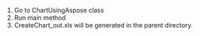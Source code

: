 1. Go to ChartUsingAspose class
2. Run main method
3. CreateChart_out.xls will be generated in the parent directory.
